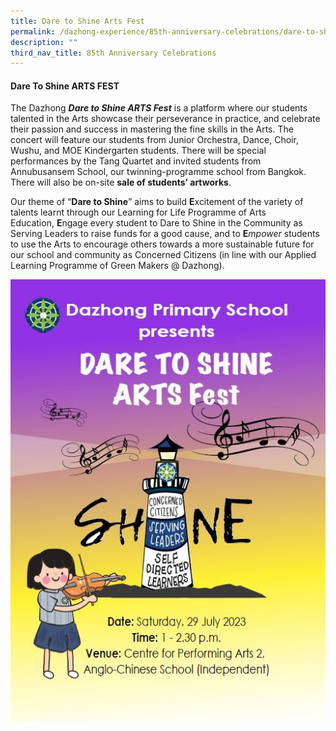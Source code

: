 ```yaml
---
title: Dare to Shine Arts Fest
permalink: /dazhong-experience/85th-anniversary-celebrations/dare-to-shine-arts-fest/
description: ""
third_nav_title: 85th Anniversary Celebrations
---
```

#### Dare To Shine ARTS FEST

The Dazhong **_Dare to Shine ARTS Fest_** is a platform where our students talented in the Arts showcase their perseverance in practice, and celebrate their passion and success in mastering the fine skills in the Arts. The concert will feature our students from Junior Orchestra, Dance, Choir, Wushu, and MOE Kindergarten students. There will be special performances by the Tang Quartet and invited students from Annubusansem School, our twinning-programme school from Bangkok. There will also be on-site **sale of students’ artworks**.

Our theme of “**Dare to Shine**” aims to build **E**xcitement of the variety of talents learnt through our Learning for Life Programme of Arts Education, **E**ngage every student to Dare to Shine in the Community as Serving Leaders to raise funds for a good cause, and to **E**_mpower_ students to use the Arts to encourage others towards a more sustainable future for our school and community as Concerned Citizens (in line with our Applied Learning Programme of Green Makers @ Dazhong).


![](/images/arts%20fest%20graphic.JPG)